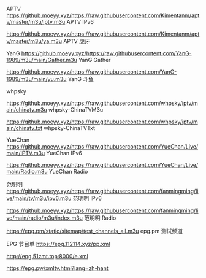 APTV
https://github.moeyy.xyz/https://raw.githubusercontent.com/Kimentanm/aptv/master/m3u/iptv.m3u    APTV IPv6

https://github.moeyy.xyz/https://raw.githubusercontent.com/Kimentanm/aptv/master/m3u/ya.m3u    APTV 虎牙

YanG
https://github.moeyy.xyz/https://raw.githubusercontent.com/YanG-1989/m3u/main/Gather.m3u    YanG Gather

https://github.moeyy.xyz/https://raw.githubusercontent.com/YanG-1989/m3u/main/yu.m3u    YanG 斗鱼

whpsky

https://github.moeyy.xyz/https://raw.githubusercontent.com/whpsky/iptv/main/chinatv.m3u    whpsky-ChinaTVM3u

https://github.moeyy.xyz/https://raw.githubusercontent.com/whpsky/iptv/main/chinatv.txt    whpsky-ChinaTVTxt

YueChan
https://github.moeyy.xyz/https://raw.githubusercontent.com/YueChan/Live/main/IPTV.m3u    YueChan IPv6

https://github.moeyy.xyz/https://raw.githubusercontent.com/YueChan/Live/main/Radio.m3u    YueChan Radio

范明明
https://github.moeyy.xyz/https://raw.githubusercontent.com/fanmingming/live/main/tv/m3u/ipv6.m3u    范明明 IPv6

https://github.moeyy.xyz/https://raw.githubusercontent.com/fanmingming/live/main/radio/m3u/index.m3u    范明明 Radio


https://epg.pm/static/sitemap/test_channels_all.m3u    epg.pm 测试频道

EPG 节目单
https://epg.112114.xyz/pp.xml

http://epg.51zmt.top:8000/e.xml

https://epg.pw/xmltv.html?lang=zh-hant
